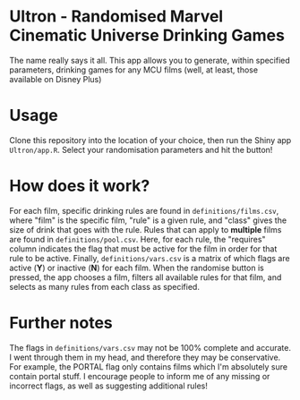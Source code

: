 # Ultron - Randomised Marvel Cinematic Universe Drinking Games

The name really says it all. This app allows you to generate, within specified parameters, drinking games for any MCU films (well, at least, those available on Disney Plus)

# Usage

Clone this repository into the location of your choice, then run the Shiny app `Ultron/app.R`. Select your randomisation parameters and hit the button!

# How does it work?

For each film, specific drinking rules are found in `definitions/films.csv`, where "film" is the specific film, "rule" is a given rule, 
and "class" gives the size of drink that goes with the rule. Rules that can apply to **multiple** films are found in `definitions/pool.csv`. Here, for each rule, the "requires" column
indicates the flag that must be active for the film in order for that rule to be active. Finally, `definitions/vars.csv` is a matrix of which flags are active (**Y**) or inactive (**N**)
for each film. When the randomise button is pressed, the app chooses a film, filters all available rules for that film, and selects as many rules from each class as specified.

# Further notes

The flags in `definitions/vars.csv` may not be 100% complete and accurate. I went through them in my head, and therefore they may be conservative. For example, the PORTAL flag only
contains films which I'm absolutely sure contain portal stuff. I encourage people to inform me of any missing or incorrect flags, as well as suggesting additional rules!

